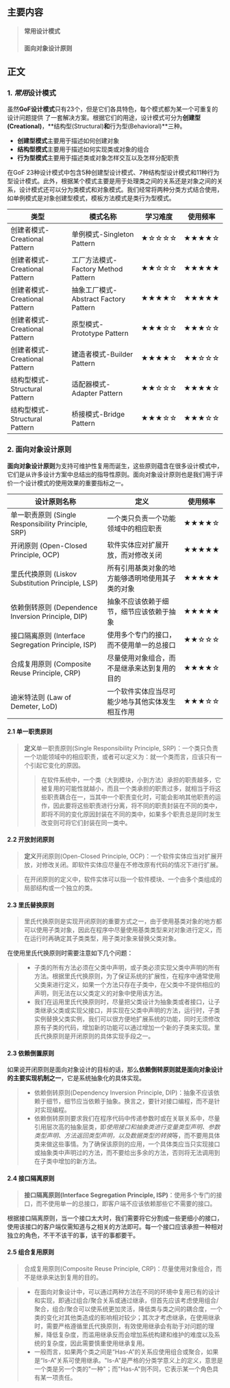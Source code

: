 ## 主要内容 ##
> #### 常用设计模式 ####
> #### 面向对象设计原则 ####

## 正文 ##
### 1. *常用*设计模式 ###
虽然**GoF设计模式**只有23个，但是它们各具特色，每个模式都为某一个可重复的设计问题提供
了一套解决方案。根据它们的用途，设计模式可分为**创建型(Creational)**，**结构型(Structural)**和**行为型(Behavioral)**三种。
+ **创建型模式**主要用于描述如何创建对象
+ **结构型模式**主要用于描述如何实现类或对象的组合
+ **行为型模式**主要用于描述类或对象怎样交互以及怎样分配职责

在GoF 23种设计模式中包含5种创建型设计模式、7种结构型设计模式和11种行为型设计模式。此外，根据某个模式主要是用于处理类之间的关系还是对象之间的关系，设计模式还可以分为类模式和对象模式。我们经常将两种分类方式结合使用，如单例模式是对象创建型模式，模板方法模式是类行为型模式。


| 类型                          | 模式名称                              | 学习难度 | 使用频率 |
| ----------------------------- | ------------------------------------- | -------- | -------- |
| 创建者模式-Creational Pattern | 单例模式-Singleton Pattern            | ★☆☆☆☆    | ★★★★☆    |
| 创建者模式-Creational Pattern | 工厂方法模式-Factory Method Pattern   | ★★☆☆☆    | ★★★★★    |
| 创建者模式-Creational Pattern | 抽象工厂模式-Abstract Factory Pattern | ★★★★☆    | ★★★★★    |
| 创建者模式-Creational Pattern | 原型模式-Prototype Pattern            | ★★★☆☆    | ★★★☆☆    |
| 创建者模式-Creational Pattern | 建造者模式-Builder Pattern            | ★★★★☆    | ★★☆☆☆    |
| 结构型模式-Structural Pattern | 适配器模式-Adapter Pattern            | ★★☆☆☆    | ★★★★☆    |
| 结构型模式-Structural Pattern | 桥接模式-Bridge Pattern               | ★★★☆☆    | ★★★☆☆    |

### 2. 面向对象设计原则 ###

**面向对象设计原则**为支持可维护性复用而诞生，这些原则蕴含在很多设计模式中，它们是从许多设计方案中总结出的指导性原则。面向对象设计原则也是我们用于评价一个设计模式的使用效果的重要指标之一。

| 设计原则名称                                        | 定义                                             | 使用频率 |
| --------------------------------------------------- | ------------------------------------------------ | -------- |
| 单一职责原则 (Single Responsibility Principle, SRP) | 一个类只负责一个功能领域中的相应职责             | ★★★★☆    |
| 开闭原则 (Open-Closed Principle, OCP)               | 软件实体应对扩展开放，而对修改关闭               | ★★★★★    |
| 里氏代换原则 (Liskov Substitution Principle, LSP)   | 所有引用基类对象的地方能够透明地使用其子类的对象 | ★★★★★    |
| 依赖倒转原则 (Dependence Inversion Principle, DIP)  | 抽象不应该依赖于细节，细节应该依赖于抽象         | ★★★★★    |
| 接口隔离原则 (Interface Segregation Principle, ISP) | 使用多个专门的接口，而不使用单一的总接口         | ★★☆☆☆    |
| 合成复用原则 (Composite Reuse Principle, CRP)       | 尽量使用对象组合，而不是继承来达到复用的目的     | ★★★★☆    |
| 迪米特法则 (Law of Demeter, LoD)                    | 一个软件实体应当尽可能少地与其他实体发生相互作用 | ★★★☆☆    |

#### 2.1 单一职责原则 ####
> **定义**单一职责原则(Single Responsibility Principle, SRP)：一个类只负责一个功能领域中的相应职责，或者可以定义为：就一个类而言，应该只有一个引起它变化的原因。
>> 在软件系统中，一个类（大到模块，小到方法）承担的职责越多，它被复用的可能性就越小，而且一个类承担的职责过多，就相当于将这些职责耦合在一，当其中一个职责变化时，可能会影响其他职责的运作，因此要将这些职责进行分离，将不同的职责封装在不同的类中，即将不同的变化原因封装在不同的类中，如果多个职责总是同时发生改变则可将它们封装在同一类中。

#### 2.2 开放封闭原则 ####
> **定义**开闭原则(Open-Closed Principle, OCP)：一个软件实体应当对扩展开放，对修改关闭。即软件实体应尽量在不修改原有代码的情况下进行扩展。

> 在开闭原则的定义中，软件实体可以指一个软件模块、一个由多个类组成的局部结构或一个独立的类。


#### 2.3 里氏替换原则 ####
> 里氏代换原则是实现开闭原则的重要方式之一，由于使用基类对象的地方都可以使用子类对象，因此在程序中尽量使用基类类型来对对象进行定义，而在运行时再确定其子类类型，用子类对象来替换父类对象。

在使用里氏代换原则时需要注意如下几个问题：
>+ 子类的所有方法必须在父类中声明，或子类必须实现父类中声明的所有方法。根据里氏代换原则，为了保证系统的扩展性，在程序中通常使用父类来进行定义，如果一个方法只存在子类中，在父类中不提供相应的声明，则无法在以父类定义的对象中使用该方法。
>+ 我们在运用里氏代换原则时，尽量把父类设计为抽象类或者接口，让子类继承父类或实现父接口，并实现在父类中声明的方法，运行时，子类实例替换父类实例，我们可以很方便地扩展系统的功能，同时无须修改原有子类的代码，增加新的功能可以通过增加一个新的子类来实现。里氏代换原则是开闭原则的具体实现手段之一。


#### 2.3 依赖倒置原则 ####
如果说开闭原则是面向对象设计的目标的话，那么**依赖倒转原则就是面向对象设计的主要实现机制之一**，它是系统抽象化的具体实现。
>+ 依赖倒转原则(Dependency Inversion Principle, DIP)：抽象不应该依赖于细节，细节应当依赖于抽象。换言之，要针对接口编程，而不是针对实现编程。
>+ 依赖倒转原则要求我们在程序代码中传递参数时或在关联关系中，尽量引用层次高的抽象层类，即*使用接口和抽象类进行变量类型声明、参数类型声明、方法返回类型声明，以及数据类型的转换*等，而不要用具体类来做这些事情。为了确保该原则的应用，一个具体类应当只实现接口或抽象类中声明过的方法，而不要给出多余的方法，否则将无法调用到在子类中增加的新方法。

#### 2.4 接口隔离原则 ####
> **接口隔离原则(Interface Segregation Principle, ISP)**：使用多个专门的接口，而不使用单一的总接口，即客户端不应该依赖那些它不需要的接口。

根据接口隔离原则，当一个接口太大时，我们需要将它分割成一些更细小的接口，使用该接口的客户端仅需知道与之相关的方法即可。每一个接口应该承担一种相对独立的角色，不干不该干的事，该干的事都要干。

#### 2.5 组合复用原则 ####
> 合成复用原则(Composite Reuse Principle, CRP)：尽量使用对象组合，而不是继承来达到复用的目的。

>+ 在面向对象设计中，可以通过两种方法在不同的环境中复用已有的设计和实现，即通过组合/聚合关系或通过继承，但首先应该考虑使用组合/聚合，组合/聚合可以使系统更加灵活，降低类与类之间的耦合度，一个类的变化对其他类造成的影响相对较少；其次才考虑继承，在使用继承时，需要严格遵循里氏代换原则，有效使用继承会有助于对问题的理解，降低复杂度，而滥用继承反而会增加系统构建和维护的难度以及系统的复杂度，因此需要慎重使用继承复用。
>+ 一般而言，如果两个类之间是“Has-A”的关系应使用组合或聚合，如果是“Is-A”关系可使用继承。"Is-A"是严格的分类学意义上的定义，意思是一个类是另一个类的"一种"；而"Has-A"则不同，它表示某一个角色具有某一项责任。

